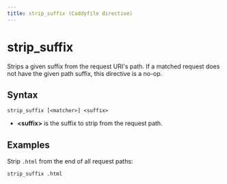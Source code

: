 ```yaml
---
title: strip_suffix (Caddyfile directive)
---
```


# strip_suffix

Strips a given suffix from the request URI's path. If a matched request does not have the given path suffix, this directive is a no-op.


## Syntax

```
strip_suffix [<matcher>] <suffix>
```

- **&lt;suffix&gt;** is the suffix to strip from the request path.


## Examples

Strip `.html` from the end of all request paths:

```
strip_suffix .html
```
